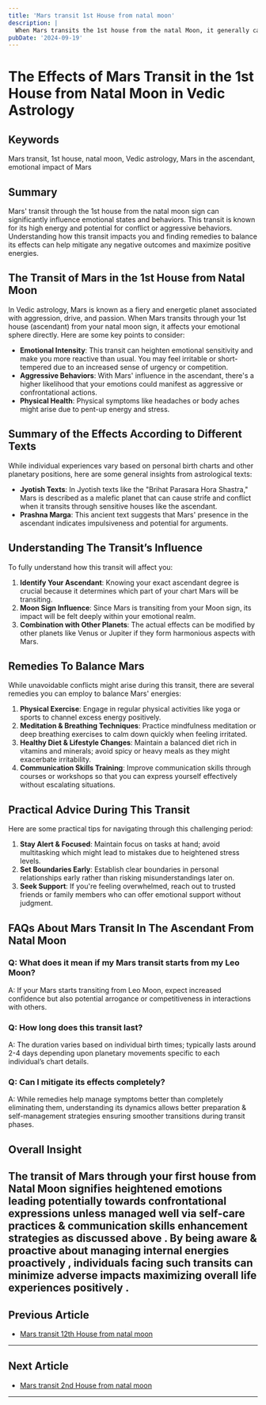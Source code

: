 ```yaml
---
title: 'Mars transit 1st House from natal moon'
description: |
  When Mars transits the 1st house from the natal Moon, it generally causes bodily afflictions, mental agony, and potential dangers such as fire accidents, snake bites, and injuries. The individual may also experience financial strain, disease, and conflicts with close family members.
pubDate: '2024-09-19'
---
```


# The Effects of Mars Transit in the 1st House from Natal Moon in Vedic Astrology

## Keywords
Mars transit, 1st house, natal moon, Vedic astrology, Mars in the ascendant, emotional impact of Mars

## Summary
Mars' transit through the 1st house from the natal moon sign can significantly influence emotional states and behaviors. This transit is known for its high energy and potential for conflict or aggressive behaviors. Understanding how this transit impacts you and finding remedies to balance its effects can help mitigate any negative outcomes and maximize positive energies.

## The Transit of Mars in the 1st House from Natal Moon

In Vedic astrology, Mars is known as a fiery and energetic planet associated with aggression, drive, and passion. When Mars transits through your 1st house (ascendant) from your natal moon sign, it affects your emotional sphere directly. Here are some key points to consider:

- **Emotional Intensity**: This transit can heighten emotional sensitivity and make you more reactive than usual. You may feel irritable or short-tempered due to an increased sense of urgency or competition.
- **Aggressive Behaviors**: With Mars' influence in the ascendant, there's a higher likelihood that your emotions could manifest as aggressive or confrontational actions.
- **Physical Health**: Physical symptoms like headaches or body aches might arise due to pent-up energy and stress.

## Summary of the Effects According to Different Texts

While individual experiences vary based on personal birth charts and other planetary positions, here are some general insights from astrological texts:

- **Jyotish Texts**: In Jyotish texts like the "Brihat Parasara Hora Shastra," Mars is described as a malefic planet that can cause strife and conflict when it transits through sensitive houses like the ascendant.
- **Prashna Marga**: This ancient text suggests that Mars' presence in the ascendant indicates impulsiveness and potential for arguments.

## Understanding The Transit’s Influence

To fully understand how this transit will affect you:

1. **Identify Your Ascendant**: Knowing your exact ascendant degree is crucial because it determines which part of your chart Mars will be transiting.
2. **Moon Sign Influence**: Since Mars is transiting from your Moon sign, its impact will be felt deeply within your emotional realm.
3. **Combination with Other Planets**: The actual effects can be modified by other planets like Venus or Jupiter if they form harmonious aspects with Mars.

## Remedies To Balance Mars

While unavoidable conflicts might arise during this transit, there are several remedies you can employ to balance Mars' energies:

1. **Physical Exercise**: Engage in regular physical activities like yoga or sports to channel excess energy positively.
2. **Meditation & Breathing Techniques**: Practice mindfulness meditation or deep breathing exercises to calm down quickly when feeling irritated.
3. **Healthy Diet & Lifestyle Changes**: Maintain a balanced diet rich in vitamins and minerals; avoid spicy or heavy meals as they might exacerbate irritability.
4. **Communication Skills Training**: Improve communication skills through courses or workshops so that you can express yourself effectively without escalating situations.

## Practical Advice During This Transit

Here are some practical tips for navigating through this challenging period:

1. **Stay Alert & Focused**: Maintain focus on tasks at hand; avoid multitasking which might lead to mistakes due to heightened stress levels.
2. **Set Boundaries Early**: Establish clear boundaries in personal relationships early rather than risking misunderstandings later on.
3. **Seek Support**: If you're feeling overwhelmed, reach out to trusted friends or family members who can offer emotional support without judgment.

## FAQs About Mars Transit In The Ascendant From Natal Moon

### Q: What does it mean if my Mars transit starts from my Leo Moon?
A: If your Mars starts transiting from Leo Moon, expect increased confidence but also potential arrogance or competitiveness in interactions with others.

### Q: How long does this transit last?
A: The duration varies based on individual birth times; typically lasts around 2-4 days depending upon planetary movements specific to each individual’s chart details.

### Q: Can I mitigate its effects completely?
A: While remedies help manage symptoms better than completely eliminating them, understanding its dynamics allows better preparation & self-management strategies ensuring smoother transitions during transit phases.


## Overall Insight

The transit of Mars through your first house from Natal Moon signifies heightened emotions leading potentially towards confrontational expressions unless managed well via self-care practices & communication skills enhancement strategies as discussed above . By being aware & proactive about managing internal energies proactively , individuals facing such transits can minimize adverse impacts maximizing overall life experiences positively .
---

## Previous Article
- [Mars transit 12th House from natal moon](200312_Mars_transit_12th_House_from_natal_moon.md)

---

## Next Article
- [Mars transit 2nd House from natal moon](200302_Mars_transit_2nd_House_from_natal_moon.md)

---
